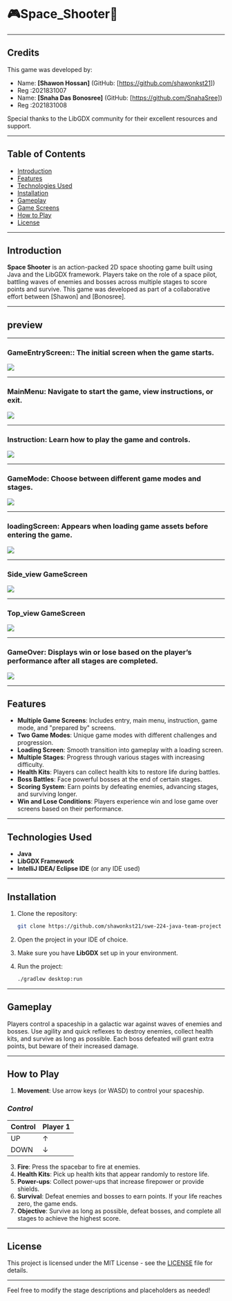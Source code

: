 
# 🎮Space_Shooter🚀

---

## Credits
This game was developed by:
- Name: **[Shawon Hossan]** (GitHub: [https://github.com/shawonkst21])
- Reg :2021831007
- Name: **[Snaha Das Bonosree]** (GitHub: [https://github.com/SnahaSree])
- Reg :2021831008
  
Special thanks to the LibGDX community for their excellent resources and support.

---

## Table of Contents
- [Introduction](#introduction)
- [Features](#features)
- [Technologies Used](#technologies-used)
- [Installation](#installation)
- [Gameplay](#gameplay)
- [Game Screens](#game-screens)
- [How to Play](#how-to-play)
- [License](#license)

---

## Introduction
**Space Shooter** is an action-packed 2D space shooting game built using Java and the LibGDX framework. Players take on the role of a space pilot, battling waves of enemies and bosses across multiple stages to score points and survive. This game was developed as part of a collaborative effort between [Shawon] and [Bonosree].

---
## preview
---
### GameEntryScreen:: The initial screen when the game starts.
![](readme/1.png)

---
### MainMenu: Navigate to start the game, view instructions, or exit.
![](readme/2.png)

---
### Instruction: Learn how to play the game and controls.
![](readme/3.png)

---
### GameMode:  Choose between different game modes and stages.
![](readme/4.png)

---
### loadingScreen: Appears when loading game assets before entering the game.
![](readme/6.png)

---
### Side_view GameScreen
![](readme/7.png)

---
### Top_view GameScreen
![](readme/5.png)

---
### GameOver: Displays win or lose based on the player’s performance after all stages are completed.
![](readme/8.png)

---


## Features
- **Multiple Game Screens**: Includes entry, main menu, instruction, game mode, and "prepared by" screens.
- **Two Game Modes**: Unique game modes with different challenges and progression.
- **Loading Screen**: Smooth transition into gameplay with a loading screen.
- **Multiple Stages**: Progress through various stages with increasing difficulty.
- **Health Kits**: Players can collect health kits to restore life during battles.
- **Boss Battles**: Face powerful bosses at the end of certain stages.
- **Scoring System**: Earn points by defeating enemies, advancing stages, and surviving longer.
-  **Win and Lose Conditions**: Players experience win and lose game over screens based on their performance.


---

## Technologies Used
- **Java**
- **LibGDX Framework**
- **IntelliJ IDEA/ Eclipse IDE** (or any IDE used)

---

## Installation

1. Clone the repository:
   ```bash
   git clone https://github.com/shawonkst21/swe-224-java-team-project
   ```

2. Open the project in your IDE of choice.

3. Make sure you have **LibGDX** set up in your environment.

4. Run the project:
   ```bash
   ./gradlew desktop:run
   ```

---

## Gameplay
Players control a spaceship in a galactic war against waves of enemies and bosses. Use agility and quick reflexes to destroy enemies, collect health kits, and survive as long as possible. Each boss defeated will grant extra points, but beware of their increased damage.

---

## How to Play
1. **Movement**: Use arrow keys (or WASD) to control your spaceship.
### *Control*

| Control | Player 1 | 
|---------|----------|
| UP      |     ↑    |     
| DOWN    |     ↓    | 
3. **Fire**: Press the spacebar to fire at enemies.
4. **Health Kits**: Pick up health kits that appear randomly to restore life.
5. **Power-ups**: Collect power-ups that increase firepower or provide shields.
6. **Survival**: Defeat enemies and bosses to earn points. If your life reaches zero, the game ends.
7. **Objective**: Survive as long as possible, defeat bosses, and complete all stages to achieve the highest score.

---

## License
This project is licensed under the MIT License - see the [LICENSE](LICENSE) file for details.

---

Feel free to modify the stage descriptions and placeholders as needed!
